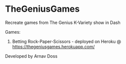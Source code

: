 # TheGeniusGames
Recreate games from The Genius K-Variety show in Dash

Games:
1. Betting Rock-Paper-Scissors - deployed on Heroku @ https://thegeniusgames.herokuapp.com/

Developed by Arnav Doss

